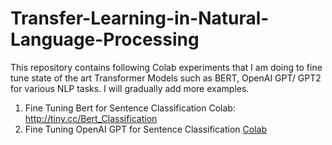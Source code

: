 # Transfer-Learning-in-Natural-Language-Processing

This repository contains following Colab experiments that I am doing to fine tune state of the art Transformer Models such as BERT, OpenAI GPT/ GPT2 for various NLP tasks. I will gradually add more examples.

1) Fine Tuning Bert for Sentence Classification Colab: http://tiny.cc/Bert_Classification
2) Fine Tuning OpenAI GPT for Sentence Classification [Colab](https://colab.research.google.com/drive/1vSmaJOJH4kAqtAvVFp6ZgeUWNXlyqGf8)
